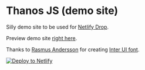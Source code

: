 # Thanos JS (demo site)

Silly demo site to be used for [Netlify Drop](https://app.netlify.com/drop).

Preview demo site [right here](https://www.thanosjs.org).

Thanks to [Rasmus Andersson](https://twitter.com/rsms) for creating [Inter UI font](https://rsms.me/inter/).


[![Deploy to Netlify](https://www.netlify.com/img/deploy/button.svg)](https://app.netlify.com/start/deploy?repository=https://https://github.com/gimanthaKB/netlify-demo
)